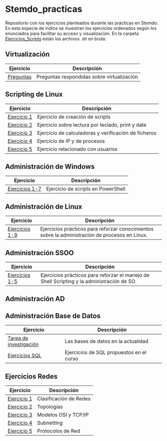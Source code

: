 # Stemdo_practicas
Repositorio con los ejercicios planteados durante las prácticas en Stemdo. En esta especie de índice se muestran los ejercicios ordenados según los enunciados para facilitar su acceso y visualización. En la carpeta [Ejercicios_Scripts](/Ejercicios_Scripts) están los archivos .sh en bruto. 

## Virtualización

| Ejercicio        | Descripción                |
| -------------    | -------------              |
| [Preguntas](/Virtualizaci%C3%B3n/Preguntas.md) | Preguntas respondidas sobre virtualización |



## Scripting de Linux

| Ejercicio        | Descripción                |
| -------------    | -------------              |
| [Ejercicio 1](/ScriptingLinux/Ejercicio1.md) | Ejercicio de creación de scripts |
| [Ejercicio 2](/ScriptingLinux/Ejercicio2.md) | Ejercicio sobre lectura por teclado, print y date |
| [Ejercicio 3](/ScriptingLinux/Ejercicio3.md) | Ejercicio de calculadoras y verificación de ficheros |
| [Ejercicio 4](/ScriptingLinux/Ejercicio4.md) | Ejercicio de IP y de procesos |
| [Ejercicio 5](/ScriptingLinux/Ejercicio5.md) | Ejercicio relacionado con usuarios |

## Administración de Windows

| Ejercicio        | Descripción                |
| -------------    | -------------              |
| [Ejercicios 1-7](/Administración%20de%20Windows/Ejercicios%201-7.md) | Ejercicio de scripts en PowerShell |


## Administración de Linux

| Ejercicio        | Descripción                |
| -------------    | -------------              |
| [Ejercicios 1-9](/Administración%20Linux/Ejercicios%201-9.md) | Ejercicios prácticos para reforzar conocimientos  sobre la administración de procesos en Linux. |


## Administración SSOO

| Ejercicio        | Descripción                |
| -------------    | -------------              |
| [Ejercicios 1-5](/Administración%20SSOO/Ejercicios%20de%20Administración%20de%20Sistemas%20Operativos.md)   | Ejercicios prácticos para reforzar el manejo de Shell Scripting y la administración de SO. |

## Administración AD

## Administración Base de Datos  
| Ejercicio        | Descripción                |
| -------------    | -------------              |
| [Tarea de investigación](/Administración%20Base%20de%20Datos/Tarea%20de%20Investigación:%20Las%20Bases%20de%20Datos%20en%20la%20Actualidad.md) | Las bases de datos en la actualidad |
| [Ejercicios SQL](/Administración%20Base%20de%20Datos/Ejercicios%20curso%20Base%20de%20Datos) | Ejercicios de SQL propuestos en el curso |

## Ejercicios Redes

| Ejercicio        | Descripción                |
| -------------    | -------------              |
| [Ejercicio 1](/Network-exercises/Ejercicio-1.md) | Clasificación de Redes |
| [Ejercicio 2](/Network-exercises/Ejercicio-2.md) | Topologías  |
| [Ejercicio 3](/Network-exercises/Ejercicio-3.md) | Modelos OSI y TCP/IP  |
| [Ejercicio 4](/Network-exercises/Ejercicio-4.md) | Subnetting  |
| [Ejercicio 5](/Network-exercises/Ejercicio-5.md) | Protocolos de Red  |

